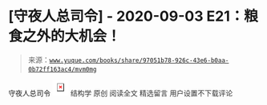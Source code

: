 # [守夜人总司令] - 2020-09-03 E21：粮食之外的大机会！

> 来源：[`www.yuque.com/books/share/97051b78-926c-43e6-b0aa-0b72ff163ac4/mvm0mg`](https://www.yuque.com/books/share/97051b78-926c-43e6-b0aa-0b72ff163ac4/mvm0mg)

<ne-p id="520f42f3293818f927861ebbd5b15da4_p_0" data-lake-id="520f42f3293818f927861ebbd5b15da4_p_0"><ne-text id="u89bad4ba">守夜人总司令</ne-text></ne-p> <ne-p id="b688b2b1c669c790614f6a69c0420277" data-lake-id="b688b2b1c669c790614f6a69c0420277"><ne-card data-card-name="image" data-card-type="inline" id="FKiQL" data-event-boundary="card" style="color: rgb(51, 51, 51);">![](img/55d83234546c9f2cc5622f0ff2feb9a9.png)  <ne-p id="9df10f0a6e4244d674ab889422cd01ad" data-lake-id="9df10f0a6e4244d674ab889422cd01ad"><ne-text id="ua996dc66" style="color: rgb(51, 51, 51);">结构学</ne-text></ne-p> <ne-p id="855393d6cc7c7571aa7878f0e5484a5e" data-lake-id="855393d6cc7c7571aa7878f0e5484a5e"><ne-text id="u79e128fb">原创</ne-text></ne-p> <ne-p id="b9721308068f6126fc6cca1b11ca1892" data-lake-id="b9721308068f6126fc6cca1b11ca1892"><ne-text id="ued25b8a8">阅读全文</ne-text></ne-p> <ne-h3 id="FulLE" data-lake-id="FulLE"><ne-heading-ext><ne-heading-anchor></ne-heading-anchor><ne-heading-fold></ne-heading-fold></ne-heading-ext><ne-heading-content><ne-text id="uc77d8eca" ne-fontsize="16" style="color: rgb(51, 51, 51);">精选留言</ne-text></ne-heading-content></ne-h3> <ne-p id="8ef2041543de63fff4649434fe997456" data-lake-id="8ef2041543de63fff4649434fe997456"><ne-text id="u43952fdc" style="color: rgb(51, 51, 51);">用户设置不下载评论</ne-text></ne-p></ne-card></ne-p>